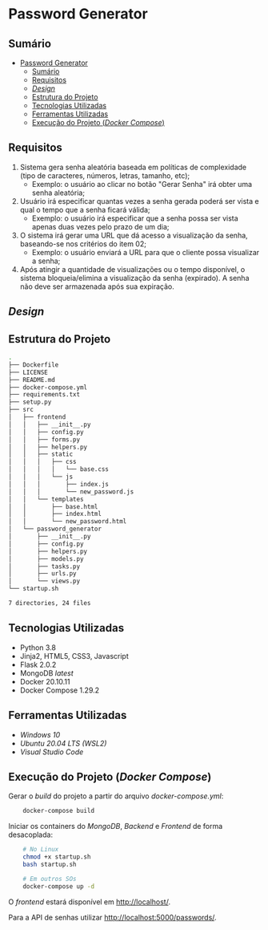 # Password Generator

## Sumário

- [Password Generator](#password-generator)
  - [Sumário](#sumário)
  - [Requisitos](#requisitos)
  - [*Design*](#design)
  - [Estrutura do Projeto](#estrutura-do-projeto)
  - [Tecnologias Utilizadas](#tecnologias-utilizadas)
  - [Ferramentas Utilizadas](#ferramentas-utilizadas)
  - [Execução do Projeto (*Docker Compose*)](#execução-do-projeto-docker-compose)

## Requisitos

1. Sistema gera senha aleatória baseada em políticas de complexidade (tipo de caracteres, números, letras, tamanho, etc);
    - Exemplo: o usuário ao clicar no botão "Gerar Senha" irá obter uma senha aleatória;
2. Usuário irá especificar quantas vezes a senha gerada poderá ser vista e qual o tempo que a senha ficará válida;
    - Exemplo: o usuário irá especificar que a senha possa ser vista apenas duas vezes pelo prazo de um dia;
3. O sistema irá gerar uma URL que dá acesso a visualização da senha, baseando-se nos critérios do item 02;
    - Exemplo: o usuário enviará a URL para que o cliente possa visualizar a senha;
4. Após atingir a quantidade de visualizações ou o tempo disponível, o sistema bloqueia/elimina a visualização da senha (expirado). A senha não deve ser armazenada após sua expiração.

## *Design*

<!-- Explicar os tópicos propostos da aplicação -->

## Estrutura do Projeto

```bash
.
├── Dockerfile
├── LICENSE
├── README.md
├── docker-compose.yml
├── requirements.txt
├── setup.py
├── src
│   ├── frontend
│   │   ├── __init__.py
│   │   ├── config.py
│   │   ├── forms.py
│   │   ├── helpers.py
│   │   ├── static
│   │   │   ├── css
│   │   │   │   └── base.css
│   │   │   └── js
│   │   │       ├── index.js
│   │   │       └── new_password.js
│   │   └── templates
│   │       ├── base.html
│   │       ├── index.html
│   │       └── new_password.html
│   └── password_generator
│       ├── __init__.py
│       ├── config.py
│       ├── helpers.py
│       ├── models.py
│       ├── tasks.py
│       ├── urls.py
│       └── views.py
└── startup.sh

7 directories, 24 files
```

## Tecnologias Utilizadas

- Python 3.8
- Jinja2, HTML5, CSS3, Javascript
- Flask 2.0.2
- MongoDB *latest*
- Docker 20.10.11
- Docker Compose 1.29.2

## Ferramentas Utilizadas

- _Windows 10_
- _Ubuntu 20.04 LTS (WSL2)_
- _Visual Studio Code_

## Execução do Projeto (*Docker Compose*)

Gerar o _build_ do projeto a partir do arquivo _docker-compose.yml_:

```sh
    docker-compose build
```

Iniciar os containers do _MongoDB_, _Backend_ e _Frontend_ de forma desacoplada:

```sh
    # No Linux
    chmod +x startup.sh
    bash startup.sh

    # Em outros SOs
    docker-compose up -d
```

O *frontend* estará disponível em [http://localhost/](http://localhost/).

Para a API de senhas utilizar [http://localhost:5000/passwords/](http://localhost:5000/passwords/).
